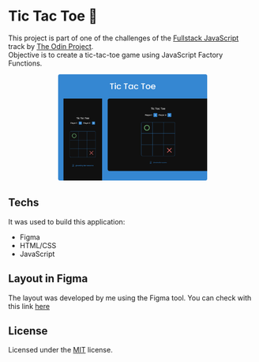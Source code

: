 # Tic Tac Toe 🎯

This project is part of one of the challenges of the [Fullstack JavaScript](https://www.theodinproject.com/paths/full-stack-javascript) track by [The Odin Project](https://www.theodinproject.com/). <br>
Objective is to create a tic-tac-toe game using JavaScript Factory Functions.
<p align="center">
  <img width="60%" src="./assets/layout.png">
</p>

<h2>Techs</h2>

<p>It was used to build this application:</p>

- Figma
- HTML/CSS
- JavaScript

<h2>Layout in Figma</h2>

The layout was developed by me using the Figma tool. You can check with this link [here](https://www.figma.com/file/6ch8dp8zP1lpAQqmwzIKlo/The-Odin-Project?node-id=34%3A2)

<h2>License</h2>

<p>Licensed under the <a href="./LICENSE">MIT</a> license.</p>